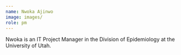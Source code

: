 ```yaml
---
name: Nwoka Ajinwo
image: images/
role: pm
---
```

 
Nwoka is an IT Project Manager in the Division of Epidemiology at the University of Utah.
